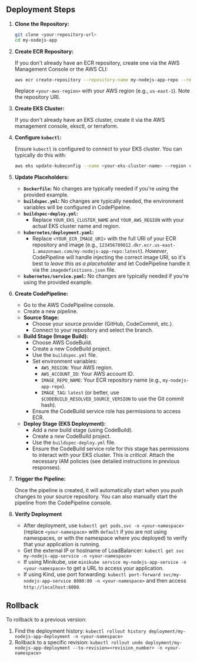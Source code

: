 ## Deployment Steps

1.  **Clone the Repository:**

    ```bash
    git clone <your-repository-url>
    cd my-nodejs-app
    ```

2.  **Create ECR Repository:**

    If you don't already have an ECR repository, create one via the AWS Management Console or the AWS CLI:

    ```bash
    aws ecr create-repository --repository-name my-nodejs-app-repo --region <your-aws-region>
    ```
    Replace `<your-aws-region>` with your AWS region (e.g., `us-east-1`).  Note the repository URI.

3.  **Create EKS Cluster:**

      If you don't already have an EKS cluster, create it via the AWS management console, eksctl, or terraform.

4.  **Configure `kubectl`:**

    Ensure `kubectl` is configured to connect to your EKS cluster. You can typically do this with:

    ```bash
    aws eks update-kubeconfig --name <your-eks-cluster-name> --region <your-aws-region>
    ```

5.  **Update Placeholders:**

    *   **`Dockerfile`:** No changes are typically needed if you're using the provided example.
    *   **`buildspec.yml`:** No changes are typically needed, the environment variables will be configured in CodePipeline.
    *   **`buildspec-deploy.yml`:**
        *   Replace `YOUR_EKS_CLUSTER_NAME` and `YOUR_AWS_REGION` with your actual EKS cluster name and region.
    *   **`kubernetes/deployment.yaml`:**
        *   Replace `<YOUR_ECR_IMAGE_URI>` with the full URI of your ECR repository and image (e.g., `123456789012.dkr.ecr.us-east-1.amazonaws.com/my-nodejs-app-repo:latest`).  *However*, CodePipeline will handle injecting the correct image URI, so it's best to *leave this as a placeholder* and let CodePipeline handle it via the `imagedefinitions.json` file.
    *   **`kubernetes/service.yaml`:** No changes are typically needed if you're using the provided example.

6.  **Create CodePipeline:**

    *   Go to the AWS CodePipeline console.
    *   Create a new pipeline.
    *   **Source Stage:**
        *   Choose your source provider (GitHub, CodeCommit, etc.).
        *   Connect to your repository and select the branch.
    *   **Build Stage (Image Build):**
        *   Choose AWS CodeBuild.
        *   Create a new CodeBuild project.
        *   Use the `buildspec.yml` file.
        *   Set environment variables:
            *   `AWS_REGION`: Your AWS region.
            *   `AWS_ACCOUNT_ID`: Your AWS account ID.
            *   `IMAGE_REPO_NAME`: Your ECR repository name (e.g., `my-nodejs-app-repo`).
            *   `IMAGE_TAG`:  `latest` (or better, use `$CODEBUILD_RESOLVED_SOURCE_VERSION` to use the Git commit hash).
        *   Ensure the CodeBuild service role has permissions to access ECR.
    *   **Deploy Stage (EKS Deployment):**
        *   Add a *new* build stage (using CodeBuild).
        *   Create a *new* CodeBuild project.
        *   Use the `buildspec-deploy.yml` file.
        *   Ensure the CodeBuild service role for this stage has permissions to interact with your EKS cluster.  This is *critical*. Attach the necessary IAM policies (see detailed instructions in previous responses).

7.  **Trigger the Pipeline:**

    Once the pipeline is created, it will automatically start when you push changes to your source repository.  You can also manually start the pipeline from the CodePipeline console.

8. **Verify Deployment**
   *  After deployment, use `kubectl get pods,svc -n <your-namespace>` (replace `<your-namespace>` with `default` if you are not using namespaces, or with the namespace where you deployed) to verify that your application is running.
   * Get the external IP or hostname of LoadBalancer: `kubectl get svc my-nodejs-app-service -n <your-namespace>`
   *   If using Minikube, use `minikube service my-nodejs-app-service -n <your-namespace>` to get a URL to access your application.
   *   If using Kind, use port forwarding: `kubectl port-forward svc/my-nodejs-app-service 8080:80 -n <your-namespace>` and then access `http://localhost:8080`.

## Rollback

To rollback to a previous version:

1.  Find the deployment history: `kubectl rollout history deployment/my-nodejs-app-deployment -n <your-namespace>`
2.  Rollback to a specific revision: `kubectl rollout undo deployment/my-nodejs-app-deployment --to-revision=<revision_number> -n <your-namespace>`

